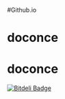 #Github.io
# doconce
# doconce


[![Bitdeli Badge](https://d2weczhvl823v0.cloudfront.net/aqqaluk/github.io/trend.png)](https://bitdeli.com/free "Bitdeli Badge")

